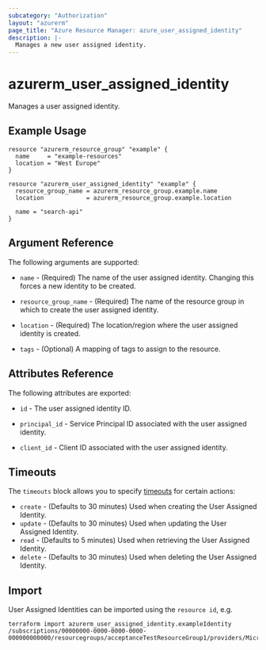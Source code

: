```yaml
---
subcategory: "Authorization"
layout: "azurerm"
page_title: "Azure Resource Manager: azure_user_assigned_identity"
description: |-
  Manages a new user assigned identity.
---
```


# azurerm_user_assigned_identity

Manages a user assigned identity.

## Example Usage

```hcl
resource "azurerm_resource_group" "example" {
  name     = "example-resources"
  location = "West Europe"
}

resource "azurerm_user_assigned_identity" "example" {
  resource_group_name = azurerm_resource_group.example.name
  location            = azurerm_resource_group.example.location

  name = "search-api"
}
```

## Argument Reference

The following arguments are supported:

* `name` - (Required) The name of the user assigned identity. Changing this forces a
    new identity to be created.

* `resource_group_name` - (Required) The name of the resource group in which to
    create the user assigned identity.

* `location` - (Required) The location/region where the user assigned identity is
    created.

* `tags` - (Optional) A mapping of tags to assign to the resource.

## Attributes Reference

The following attributes are exported:

* `id` - The user assigned identity ID.

* `principal_id` - Service Principal ID associated with the user assigned identity.

* `client_id` - Client ID associated with the user assigned identity.

## Timeouts

The `timeouts` block allows you to specify [timeouts](https://www.terraform.io/docs/configuration/resources.html#timeouts) for certain actions:

* `create` - (Defaults to 30 minutes) Used when creating the User Assigned Identity.
* `update` - (Defaults to 30 minutes) Used when updating the User Assigned Identity.
* `read` - (Defaults to 5 minutes) Used when retrieving the User Assigned Identity.
* `delete` - (Defaults to 30 minutes) Used when deleting the User Assigned Identity.

## Import

User Assigned Identities can be imported using the `resource id`, e.g.

```shell
terraform import azurerm_user_assigned_identity.exampleIdentity /subscriptions/00000000-0000-0000-0000-000000000000/resourcegroups/acceptanceTestResourceGroup1/providers/Microsoft.ManagedIdentity/userAssignedIdentities/testIdentity
```
